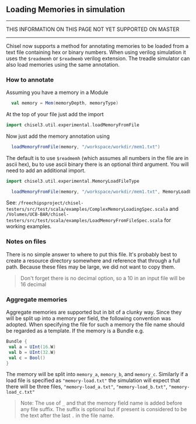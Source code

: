 ## Loading Memories in simulation

***
THIS INFORMATION ON THIS PAGE NOT YET SUPPORTED ON MASTER
***
Chisel now supports a method for annotating memories to be loaded from a text file containing
hex or binary numbers. When using verilog simulation it uses the `$readmemh` or `$readmemb`
verilog extension. The treadle simulator can also load memories using the same annotation.

### How to annotate
Assuming you have a memory in a Module
```scala
  val memory = Mem(memoryDepth, memoryType)
```
At the top of your file just add the import 
```scala
import chisel3.util.experimental.loadMemoryFromFile
```
Now just add the memory annotation using
```scala
  loadMemoryFromFile(memory, "/workspace/workdir/mem1.txt")
```
The default is to use `$readmemh` (which assumes all numbers in the file are in ascii hex),
bu to use ascii binary there is an optional third argument. You will need to add an additional import.
```scala
import chisel3.util.experimental.MemoryLoadFileType
```
```scala
  loadMemoryFromFile(memory, "/workspace/workdir/mem1.txt", MemoryLoadFileType.Binary)
```
See: `/freechipsproject/chisel-testers/src/test/scala/examples/ComplexMemoryLoadingSpec.scala` and
`/Volumes/UCB-BAR/chisel-testers/src/test/scala/examples/LoadMemoryFromFileSpec.scala`
for working examples.

### Notes on files
There is no simple answer to where to put this file. It's probably best to create a resource directory somewhere and reference that through a full path. Because these files may be large, we did not want to copy them.
> Don't forget there is no decimal option, so a 10 in an input file will be 16 decimal

### Aggregate memories
Aggregate memories are supported but in bit of a clunky way. Since they will be split up into a memory per field, the following convention was adopted.  When specifying the file for such a memory the file name should be regarded as a template. If the memory is a Bundle e.g.
```scala
Bundle {
 val a = UInt(16.W)
 val b = UInt(32.W)
 val c = Bool()
}
```
The memory will be split into `memory_a`, `memory_b`, and `memory_c`. Similarly if a load file is specified as `"memory-load.txt"` the simulation will expect that there will be three files, `"memory-load_a.txt"`, `"memory-load_b.txt"`, `"memory-load_c.txt"`
> Note: The use of `_` and that the memory field name is added before any file suffix. The suffix is optional but if present is considered to be the text after the last `.` in the file name.


